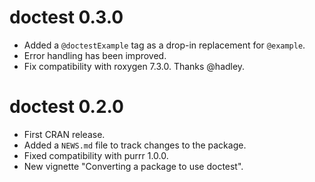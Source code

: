 # doctest 0.3.0

* Added a `@doctestExample` tag as a drop-in replacement for `@example`.
* Error handling has been improved.
* Fix compatibility with roxygen 7.3.0. Thanks @hadley. 

# doctest 0.2.0

* First CRAN release.
* Added a `NEWS.md` file to track changes to the package.
* Fixed compatibility with purrr 1.0.0.
* New vignette "Converting a package to use doctest".
